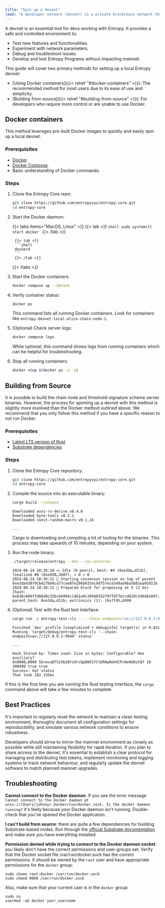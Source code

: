 ```yaml
---
title: "Spin up a devnet"
lead: "A developer network (devnet) is a private blockchain network that mimics the mainnet but is isolated for testing and development purposes. This allows developers to make mistakes and iterate quickly without impacting real users or risking real-world assets. This guide will walk you through setting up a local devnet for the Entropy."
---
```


A devnet is an essential tool for devs working with Entropy. It provides a safe and controlled environment to:

- Test new features and functionalities.
- Experiment with network parameters.
- Debug and troubleshoot issues.
- Develop and test Entropy Programs without impacting mainnet.

This guide will cover two primary methods for setting up a local Entropy devnet:

- [Using Docker containers]({{< relref "#docker-containers" >}}): The recommended method for most users due to its ease of use and simplicity.
- [Building from source]({{< relref "#building-from-source" >}}): For developers who require more control or are unable to use Docker. 

## Docker containers

This method leverages pre-built Docker images to quickly and easily spin up a local devnet. 

### Prerequisites

- [Docker](https://docs.docker.com/engine/install/).
- [Docker Compose](https://docs.docker.com/compose/install/).
- Basic understanding of Docker commands.

### Steps

1. Clone the Entropy Core repo:

   ```bash
   git clone https://github.com/entropyxyz/entropy-core.git
   cd entropy-core
   ```

1. Start the Docker daemon:

    {{< tabs items="MacOS, Linux" >}}
        {{< tab >}}
        ```shell
        sudo systemctl start docker
        ```
        {{< /tab >}}

        {{< tab >}}
        ```shell
        dockerd 
        ```
        {{< /tab >}}
    {{< /tabs >}}

1. Start the Docker containers:

   ```bash
   docker compose up --detach 
   ```

1. Verify container status:

   ```bash
   docker ps 
   ```

   This command lists all running Docker containers. Look for containers like `entropy-devnet-local-alice-chain-node-1`.

1. (Optional) Check server logs:

   ```bash
   docker compose logs 
   ```

   While optional, this command shows logs from running containers which can be helpful for troubleshooting.

1. Stop all running containers:

   ```bash
   docker stop $(docker ps -a -q) 
   ```

## Building from Source

It is possible to build the chain node and threshold-signature scheme server binaries. However, the process for spinning up a devnet with this method is slightly more involved than the Docker method outlined above. We recommend that you only follow this method if you have a specific reason to _not_ run Docker.

### Prerequisites

- [Latest LTS version of Rust](https://www.rust-lang.org/)
- [Substrate dependencies](https://docs.substrate.io/install/)

### Steps

1. Clone the Entropy Core repository:

   ```bash
   git clone https://github.com/entropyxyz/entropy-core.git
   cd entropy-core
   ```

1. Compile the source into an executable binary:

   ```bash
   cargo build --release 
   ```

   ```output
   Downloaded asn1-rs-derive v0.4.0
   Downloaded byte-tools v0.3.1
   Downloaded const-random-macro v0.1.16

   ...
   ```

   Cargo is downloading and compiling a lot of tooling for the binaries. This process may take upwards of 10 minutes, depending on your system.

1. Run the node binary:

   ```bash
   ./target/release/entropy --dev --rpc-external 
   ```

   ```output
   2024-06-24 18:36:10 💤 Idle (0 peers), best: #4 (0xe3da…d11b), finalized #0 (0xe938…3b8f), ⬇ 0 ⬆ 0
   2024-06-24 18:36:12 🙌 Starting consensus session on top of parent 0xe3da43079cb427b60ca77cee0fe206b933ec9df57ece549ad46a5681ea95d11b
   2024-06-24 18:36:12 🎁 Prepared block for proposing at 5 (2 ms) [hash: 0x636c606f7d66d8c25bc64956c14b1a9c209d035279ff4f7dccd629c346d81047; parent_hash: 0xe3da…d11b; extrinsics (1): [0x7f45…6999
   ```

4. (Optional) Test with the Rust test interface:

    ```bash
    cargo run -p entropy-test-cli -- --chain-endpoint="ws://127.0.0.1:9944" status 
    ```

    ```output
    Finished `dev` profile [unoptimized + debuginfo] target(s) in 0.83s
    Running `target/debug/entropy-test-cli '--chain-endpoint=ws://127.0.0.1:9944' status`

    ...

    Hash Stored by: Times used: Size in bytes: Configurable? Has auxiliary?
    0x0000…0000 5GrwvaEF5zXb26Fz9rcQpDWS57CtERHpNehXCPcNoHGKutQY 10 300498 true true
    Success: Got status
    That took 182.155ms
    ```

If this is the first time you are running the Rust testing interface, the `cargo` command above will take a few minutes to complete.

## Best Practices

It's important to regularly reset the network to maintain a clean testing environment, thoroughly document all configuration settings for reproducibility, and simulate various network conditions to ensure robustness.

Developers should strive to mirror the mainnet environment as closely as possible while still maintaining flexibility for rapid iteration. If you plan to share access to the devnet, it's essential to establish a clear protocol for managing and distributing test tokens, implement monitoring and logging systems to track network behaviour, and regularly update the devnet software to match planned mainnet upgrades.

## Troubleshooting

**Cannot connect to the Docker daemon**: If you see the error message `Cannot connect to the Docker daemon at unix:///Users/johnny/.docker/run/docker.sock. Is the docker daemon running?` it's likely because your Docker daemon isn't running. Double-check that you've opened the Docker application.

**I can't build from source**: there are quite a few dependencies for building Substrate-based nodes. Run through the [official Substrate documentation](https://docs.substrate.io/install/) and make sure you have everything installed.

**Permission denied while trying to connect to the Docker daemon socket**: you likely don't have the correct permissions and user-groups set. Verify that the Docker socket file /var/run/docker.sock has the correct permissions. It should be owned by the `root` user and have appropriate permissions for the `docker` group:


```shell
sudo chown root:docker /var/run/docker.sock
sudo chmod 0660 /var/run/docker.sock
```

Also, make sure that your current user is in the `docker` group:

```shell
sudo su
usermod -aG docker your_username
```

